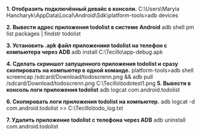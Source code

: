  **1. Отобразить подключённый девайс в консоли.**
      C:\Users\Maryia Hancharyk\AppData\Local\Android\Sdk\platform-tools>adb devices

 **2. Вывести адрес приложения todolist в системе Android**
      adb shell pm list packages | findstr todolist
      
 **3. Установить .apk файл приложениия todolist на телефон с компьютера через ADB**
      adb install C:\Tecillo\app-debug.apk
      
 **4. Сделать скриншот запущенного приложения todolist и сразу скопировать на компьютер в одной команде.**
      platform-tools>adb shell screencap /sdcard/Download/todoscrenn.png && adb pull /sdcard/Download/todoscrenn.png C:\Tecillo\todotest1.png
 **5. Вывести в консоль логи приложения todolist**
      adb logcat com.android.todolist
      
 **6. Скопировать логи приложения todolist на компьютер.**
      adb logcat -d com.android.todolist >> C:\Tecillo\todo_log.txt

 **7. Удалить приложение todolist с телефона через ADB**
      adb uninstall com.android.todolist


